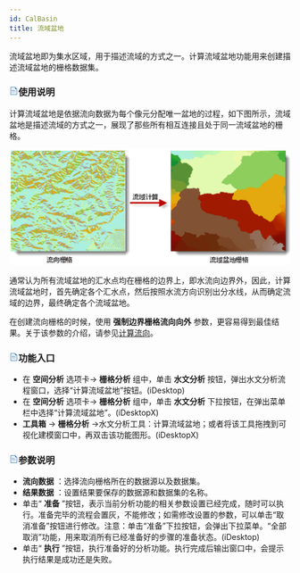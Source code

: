 ```yaml
---
id: CalBasin
title: 流域盆地
---
```

流域盆地即为集水区域，用于描述流域的方式之一。计算流域盆地功能用来创建描述流域盆地的栅格数据集。

### ![](../img/read.gif)使用说明

计算流域盆地是依据流向数据为每个像元分配唯一盆地的过程，如下图所示，流域盆地是描述流域的方式之一，展现了那些所有相互连接且处于同一流域盆地的栅格。

![](img/Basin.png)  
 
  
通常认为所有流域盆地的汇水点均在栅格的边界上，即水流向边界外，因此，计算流域盆地时，首先确定各个汇水点，然后按照水流方向识别出分水线，从而确定流域的边界，最终确定各个流域盆地。

在创建流向栅格的时候，使用 **强制边界栅格流向向外**
参数，更容易得到最佳结果。关于该参数的介绍，请参见[计算流向](CalFlowDirection)。

### ![](../img/read.gif)功能入口

  * 在 **空间分析** 选项卡-> **栅格分析** 组中，单击 **水文分析** 按钮，弹出水文分析流程窗口，选择“计算流域盆地”按钮。(iDesktop)
  * 在 **空间分析** 选项卡-> **栅格分析** 组中，单击 **水文分析** 下拉按钮，在弹出菜单栏中选择“计算流域盆地”。(iDesktopX)
  * **工具箱** -> **栅格分析** ->水文分析工具：计算流域盆地；或者将该工具拖拽到可视化建模窗口中，再双击该功能图形。(iDesktopX) 

### ![](../img/read.gif)参数说明

  * **流向数据** ：选择流向栅格所在的数据源以及数据集。
  * **结果数据** ：设置结果要保存的数据源和数据集的名称。
  * 单击“ **准备** ”按钮，表示当前分析功能的相关参数设置已经完成，随时可以执行。准备完毕的流程会置灰，不能修改；如需修改设置的参数，可以单击“取消准备”按钮进行修改。注意：单击“准备”下拉按钮，会弹出下拉菜单。“全部取消”功能，用来取消所有已经准备好的步骤的准备状态。(iDesktop) 
  * 单击“ **执行** ”按钮，执行准备好的分析功能。执行完成后输出窗口中，会提示执行结果是成功还是失败。

